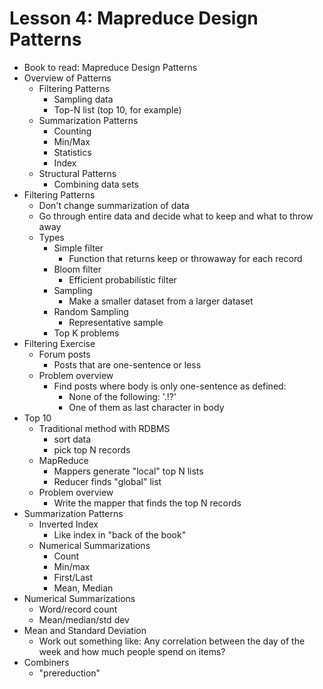 # Lesson 4: Mapreduce Design Patterns

* Book to read: Mapreduce Design Patterns
* Overview of Patterns
    * Filtering Patterns
        * Sampling data
        * Top-N list (top 10, for example)
    * Summarization Patterns
        * Counting
        * Min/Max
        * Statistics
        * Index
    * Structural Patterns
        * Combining data sets
* Filtering Patterns
    * Don't change summarization of data
    * Go through entire data and decide what to keep and what to throw away
    * Types
        * Simple filter
            * Function that returns keep or throwaway for each record
        * Bloom filter
            * Efficient probabilistic filter
        * Sampling
            * Make a smaller dataset from a larger dataset
        * Random Sampling
            * Representative sample
        * Top K problems
* Filtering Exercise
    * Forum posts
        * Posts that are one-sentence or less
    * Problem overview
        * Find posts where body is only one-sentence as defined:
            * None of the following: '.!?'
            * One of them as last character in body
* Top 10
    * Traditional method with RDBMS
        * sort data
        * pick top N records
    * MapReduce
        * Mappers generate "local" top N lists
        * Reducer finds  "global" list
    * Problem overview
        * Write the mapper that finds the top N records
* Summarization Patterns
    * Inverted Index
        * Like index in "back of the book"
    * Numerical Summarizations
        * Count
        * Min/max
        * First/Last
        * Mean, Median
* Numerical Summarizations
    * Word/record count
    * Mean/median/std dev
* Mean and Standard Deviation
    * Work out something like: Any correlation between the day of the week and how much people spend on items?
* Combiners
    * "prereduction"
